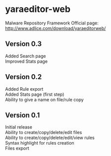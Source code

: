yaraeditor-web
============

Malware Repository Framework
Official page: http://www.adlice.com/download/yaraeditorweb/

## Version 0.3
Added Search page  
Improved Stats page  

## Version 0.2
Added Rule export  
Added Stats page (first step)  
Ability to give a name on file/rule copy  

## Version 0.1
Initial release  
Ability to create/copy/delete/edit files  
Ability to create/copy/delete/edit/view rules  
Syntax highlight for rules creation  
Files export  
